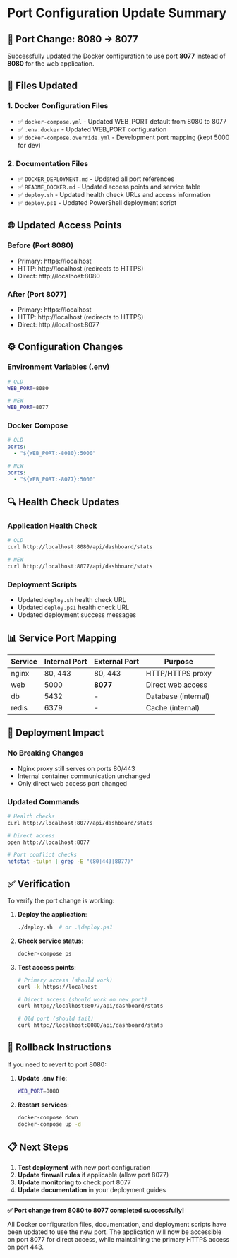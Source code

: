 # Port Configuration Update Summary

## 🔄 **Port Change: 8080 → 8077**

Successfully updated the Docker configuration to use port **8077** instead of **8080** for the web application.

## 📝 **Files Updated**

### **1. Docker Configuration Files**
- ✅ `docker-compose.yml` - Updated WEB_PORT default from 8080 to 8077
- ✅ `.env.docker` - Updated WEB_PORT configuration
- ✅ `docker-compose.override.yml` - Development port mapping (kept 5000 for dev)

### **2. Documentation Files**
- ✅ `DOCKER_DEPLOYMENT.md` - Updated all port references
- ✅ `README_DOCKER.md` - Updated access points and service table
- ✅ `deploy.sh` - Updated health check URLs and access information
- ✅ `deploy.ps1` - Updated PowerShell deployment script

## 🌐 **Updated Access Points**

### **Before (Port 8080)**
- Primary: https://localhost
- HTTP: http://localhost (redirects to HTTPS)
- Direct: http://localhost:8080

### **After (Port 8077)**
- Primary: https://localhost
- HTTP: http://localhost (redirects to HTTPS)
- Direct: http://localhost:8077

## ⚙️ **Configuration Changes**

### **Environment Variables (.env)**
```bash
# OLD
WEB_PORT=8080

# NEW
WEB_PORT=8077
```

### **Docker Compose**
```yaml
# OLD
ports:
  - "${WEB_PORT:-8080}:5000"

# NEW
ports:
  - "${WEB_PORT:-8077}:5000"
```

## 🔍 **Health Check Updates**

### **Application Health Check**
```bash
# OLD
curl http://localhost:8080/api/dashboard/stats

# NEW
curl http://localhost:8077/api/dashboard/stats
```

### **Deployment Scripts**
- Updated `deploy.sh` health check URL
- Updated `deploy.ps1` health check URL
- Updated deployment success messages

## 📊 **Service Port Mapping**

| Service | Internal Port | External Port | Purpose |
|---------|---------------|---------------|---------|
| nginx | 80, 443 | 80, 443 | HTTP/HTTPS proxy |
| web | 5000 | **8077** | Direct web access |
| db | 5432 | - | Database (internal) |
| redis | 6379 | - | Cache (internal) |

## 🚀 **Deployment Impact**

### **No Breaking Changes**
- Nginx proxy still serves on ports 80/443
- Internal container communication unchanged
- Only direct web access port changed

### **Updated Commands**
```bash
# Health checks
curl http://localhost:8077/api/dashboard/stats

# Direct access
open http://localhost:8077

# Port conflict checks
netstat -tulpn | grep -E "(80|443|8077)"
```

## ✅ **Verification**

To verify the port change is working:

1. **Deploy the application**:
   ```bash
   ./deploy.sh  # or .\deploy.ps1
   ```

2. **Check service status**:
   ```bash
   docker-compose ps
   ```

3. **Test access points**:
   ```bash
   # Primary access (should work)
   curl -k https://localhost
   
   # Direct access (should work on new port)
   curl http://localhost:8077/api/dashboard/stats
   
   # Old port (should fail)
   curl http://localhost:8080/api/dashboard/stats
   ```

## 🔧 **Rollback Instructions**

If you need to revert to port 8080:

1. **Update .env file**:
   ```bash
   WEB_PORT=8080
   ```

2. **Restart services**:
   ```bash
   docker-compose down
   docker-compose up -d
   ```

## 📋 **Next Steps**

1. **Test deployment** with new port configuration
2. **Update firewall rules** if applicable (allow port 8077)
3. **Update monitoring** to check port 8077
4. **Update documentation** in your deployment guides

---

**✅ Port change from 8080 to 8077 completed successfully!**

All Docker configuration files, documentation, and deployment scripts have been updated to use the new port. The application will now be accessible on port 8077 for direct access, while maintaining the primary HTTPS access on port 443.
